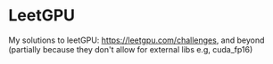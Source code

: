 # LeetGPU
My solutions to leetGPU: https://leetgpu.com/challenges, and beyond (partially because they don't allow for external libs e.g, cuda_fp16)
